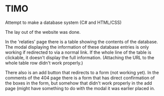 # TIMO
Attempt to make a database system (C# and HTML/CSS)

The lay out of the website was done. 

In the 'relaties' page there is a table showing the contents of the database. The modal displaying the information of these database entries is only working if redirected to via a normal link. If the whole line of the table is clickable, it doesn't display the full information. (Attaching the URL to the whole table row didn't work properly.)

There also is an add button that redirects to a form (not working yet). In the comments of the 404 page there is a form that has direct confirmation of the boxes in the form, but somehow that didn't work properly in the add page (might have something to do with the modal it was earlier placed in. 
